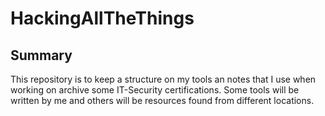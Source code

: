 # HackingAllTheThings

## Summary

This repository is to keep a structure on my tools an notes that I use when working on archive some IT-Security certifications. 
Some tools will be written by me and others will be resources found from different locations.
